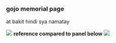 ### gojo memorial page 

at bakit hindi sya namatay

![](https://pbs.twimg.com/media/F6dAyFMW8AAPYhy.jpg:large)
**reference compared to panel below**
![](https://pbs.twimg.com/media/F9TWQMgb0AIaYOv.jpg)
